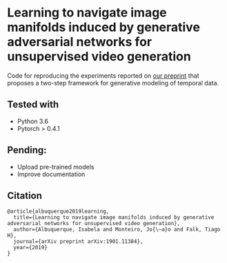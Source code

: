 # Learning to navigate image manifolds induced by generative adversarial networks for unsupervised video generation

Code for reproducing the experiments reported on [our preprint](https://arxiv.org/abs/1901.11384) that proposes a two-step framework for generative modeling of temporal data.

## Tested with

- Python 3.6
- Pytorch > 0.4.1

## Pending:
- Upload pre-trained models
- Improve documentation

## Citation
```
@article{albuquerque2019learning,
  title={Learning to navigate image manifolds induced by generative adversarial networks for unsupervised video generation},
  author={Albuquerque, Isabela and Monteiro, Jo{\~a}o and Falk, Tiago H},
  journal={arXiv preprint arXiv:1901.11384},
  year={2019}
}
```
